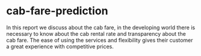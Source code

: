 # cab-fare-prediction
In this report we discuss about the cab fare, in the developing world there is necessary to know about the cab rental rate and transparency about the cab fare. The ease of using the services and flexibility gives their customer a great experience with competitive prices.   
